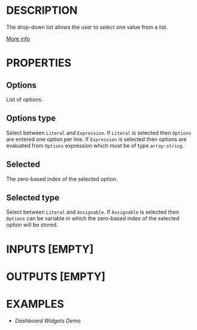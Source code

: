 # DESCRIPTION

The drop-down list allows the user to select one value from a list.

[More info](https://docs.lvgl.io/8.3/widgets/core/dropdown.html)

# PROPERTIES

## Options

List of options.

## Options type

Select between `Literal` and `Expression`. If `Literal` is selected then `Options` are entered one option per line. If `Expression` is selected then options are evaluated from `Options` expression which must be of type `array:string`.

## Selected

The zero-based index of the selected option.

## Selected type

Select between `Literal` and `Assignable`. If `Assignable` is selected then `Options` can be variable in which the zero-based index of the selected option will be stored.

# INPUTS [EMPTY]

# OUTPUTS [EMPTY]

# EXAMPLES

* _Dashboard Widgets Demo_
